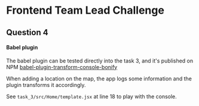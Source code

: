 # Frontend Team Lead Challenge

## Question 4

#### Babel plugin

The babel plugin can be tested directly into the task 3, and it's published on NPM [babel-plugin-transform-console-bonify](https://www.npmjs.com/package/babel-plugin-transform-console-bonify)

When adding a location on the map, the app logs some information and the plugin transforms it accordingly.

See `task_3/src/Home/template.jsx` at line 18 to play with the console.